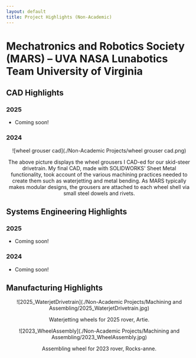 ```yaml
---
layout: default
title: Project Highlights (Non-Academic)
---
```

# Mechatronics and Robotics Society (MARS) – UVA NASA Lunabotics Team	University of Virginia
## CAD Highlights
### 2025
- Coming soon!
### 2024
![wheel grouser cad](./Non-Academic Projects/wheel grouser cad.png)
<html>
<head>
<style>
p {text-align: center;}
</style>
</head>
<body>
<p>The above picture displays the wheel grousers I CAD-ed for our skid-steer drivetrain. My final CAD, made with SOLIDWORKS' Sheet Metal functionality, took account of the various machining practices needed to create them such as waterjetting and metal bending. As MARS typically makes modular designs, the grousers are attached to each wheel shell via small steel dowels and rivets. </p>
</body>
</html>

## Systems Engineering Highlights
### 2025
- Coming soon!
### 2024
- Coming soon!

## Manufacturing Highlights
![2025_WaterjetDrivetrain](./Non-Academic Projects/Machining and Assembling/2025_WaterjetDrivetrain.jpg)
<html>
<head>
<style>
p {text-align: center;}
</style>
</head>
<body>

<p>Waterjetting wheels for 2025 rover, Artie. </p>

</body>
</html>

![2023_WheelAssembly](./Non-Academic Projects/Machining and Assembling/2023_WheelAssembly.jpg)
<html>
<head>
<style>
p {text-align: center;}
</style>
</head>
<body>

<p>Assembling wheel for 2023 rover, Rocks-anne. </p>

</body>
</html>

